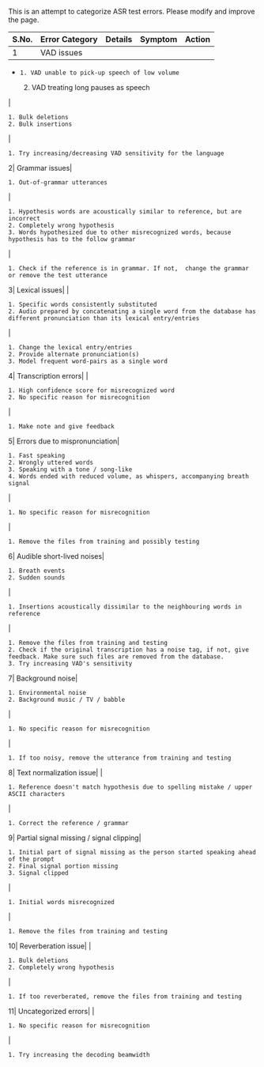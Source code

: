 This is an attempt to categorize ASR test errors. Please modify and improve the page.

S.No.| Error Category| Details| Symptom| Action  
---|---|---|---|---  
1| VAD issues| 

  *     1. VAD unable to pick-up speech of low volume
    2. VAD treating long pauses as speech

| 

    1. Bulk deletions
    2. Bulk insertions

| 

    1. Try increasing/decreasing VAD sensitivity for the language

  
2| Grammar issues| 

    1. Out-of-grammar utterances

| 

    1. Hypothesis words are acoustically similar to reference, but are incorrect
    2. Completely wrong hypothesis
    3. Words hypothesized due to other misrecognized words, because hypothesis has to the follow grammar

| 

    1. Check if the reference is in grammar. If not,  change the grammar or remove the test utterance

  
3| Lexical issues|  | 

    1. Specific words consistently substituted
    2. Audio prepared by concatenating a single word from the database has different pronunciation than its lexical entry/entries

| 

    1. Change the lexical entry/entries
    2. Provide alternate pronunciation(s)
    3. Model frequent word-pairs as a single word

  
4| Transcription errors|  | 

    1. High confidence score for misrecognized word
    2. No specific reason for misrecognition

| 

    1. Make note and give feedback

  
5| Errors due to mispronunciation| 

    1. Fast speaking
    2. Wrongly uttered words
    3. Speaking with a tone / song-like
    4. Words ended with reduced volume, as whispers, accompanying breath signal

| 

    1. No specific reason for misrecognition

| 

    1. Remove the files from training and possibly testing

  
6| Audible short-lived noises| 

    1. Breath events
    2. Sudden sounds

| 

    1. Insertions acoustically dissimilar to the neighbouring words in reference

| 

    1. Remove the files from training and testing
    2. Check if the original transcription has a noise tag, if not, give feedback. Make sure such files are removed from the database.
    3. Try increasing VAD's sensitivity

  
7| Background noise| 

    1. Environmental noise
    2. Background music / TV / babble

| 

    1. No specific reason for misrecognition

| 

    1. If too noisy, remove the utterance from training and testing

  
8| Text normalization issue|  | 

    1. Reference doesn't match hypothesis due to spelling mistake / upper ASCII characters

| 

    1. Correct the reference / grammar

  
9| Partial signal missing / signal clipping| 

    1. Initial part of signal missing as the person started speaking ahead of the prompt
    2. Final signal portion missing
    3. Signal clipped

| 

    1. Initial words misrecognized

| 

    1. Remove the files from training and testing

  
10| Reverberation issue|  | 

    1. Bulk deletions
    2. Completely wrong hypothesis

| 

    1. If too reverberated, remove the files from training and testing

  
11| Uncategorized errors|  | 

    1. No specific reason for misrecognition

| 

    1. Try increasing the decoding beamwidth


